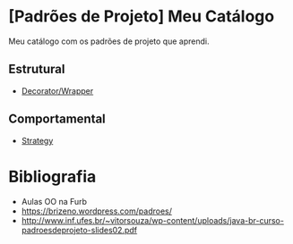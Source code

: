 # [Padrões de Projeto] Meu Catálogo
Meu catálogo com os padrões de projeto que aprendi.

## Estrutural
* [Decorator/Wrapper](src/padroes/estrutural/decorator)

## Comportamental
* [Strategy](src/padroes/comportamental/strategy)

# Bibliografia

* Aulas OO na Furb
* https://brizeno.wordpress.com/padroes/
* http://www.inf.ufes.br/~vitorsouza/wp-content/uploads/java-br-curso-padroesdeprojeto-slides02.pdf
